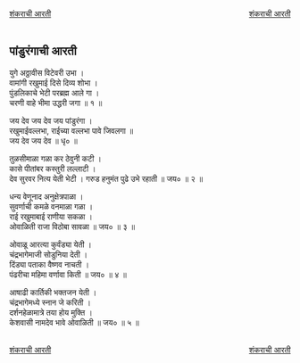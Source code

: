 <a href="/ganapati-aaratyaa/शंकराची%20आरती.html" style="float: left;">शंकराची आरती</a><a href="/ganapati-aaratyaa/शंकराची%20आरती.html" style="float: right;">शंकराची आरती</a>  

<br />
<br />

पांडुरंगाची आरती 
------------
युगे अठ्ठावीस विटेवरी उभा ।  
वामांगी रखुमाई दिसे दिव्य शोभा ।  
पुंडलिकाचे भेटी परब्रह्म आले गा ।  
चरणी वाहे भीमा उद्धरी जगा ॥ १ ॥  
  
जय देव जय देव जय पांडुरंगा ।  
रखुमाईवल्लभा, राईच्या वल्लभा पावे जिवलगा ॥  
जय देव जय देव ॥ धृ० ॥  
  
तुळसीमाळा गळा कर ठेवुनी कटी ।  
कासे पीतांबर कस्तुरी लल्लाटी ।  
देव सुरवर नित्य येती भेटी । गरुड हनुमंत पुढे उभे रहाती ॥ जय० ॥ २ ॥  

धन्य वेणूनाद अनुक्षेत्रपाळा ।  
सुवर्णाची कमळे वनमाळा गळा ।  
राई रखुमाबाई राणीया सकळा ।  
ओवाळिती राजा विठोबा सावळा ॥ जय० ॥ ३ ॥  
  
ओवाळू आरत्या कुर्वंड्या येती ।  
चंद्रभागेमाजी सोडुनिया देती ।  
दिंड्या पताका वैष्णव नाचती ।  
पंढरीचा महिमा वर्णावा किती ॥ जय० ॥ ४ ॥  
  
आषाढी कार्तिकी भक्तजन येती ।  
चंद्रभागेमध्ये स्नान जे करिती ।  
दर्शनहेळामात्रे तया होय मुक्ति ।  
केशवासी नामदेव भावे ओवाळिती ॥ जय० ॥ ५ ॥  

<br />
<a href="/ganapati-aaratyaa/शंकराची%20आरती.html" style="float: left;">शंकराची आरती</a><a href="/ganapati-aaratyaa/शंकराची%20आरती.html" style="float: right;">शंकराची आरती</a>  
